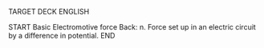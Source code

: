 TARGET DECK
ENGLISH

START
Basic
Electromotive force
Back: n. Force set up in an electric circuit by a difference in potential.
END
